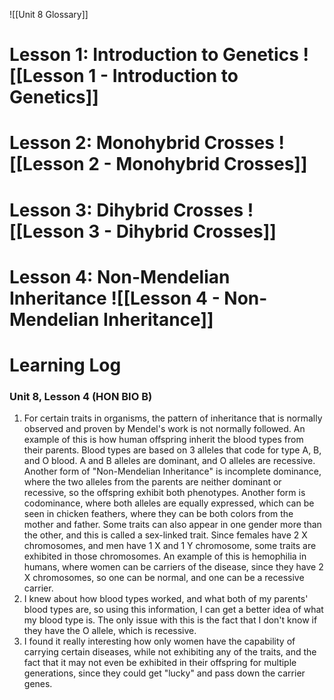 ![[Unit 8 Glossary]]

# Lesson 1: Introduction to Genetics ![[Lesson 1 - Introduction to Genetics]]

# Lesson 2: Monohybrid Crosses ![[Lesson 2 - Monohybrid Crosses]]

# Lesson 3: Dihybrid Crosses ![[Lesson 3 - Dihybrid Crosses]]
# Lesson 4: Non-Mendelian Inheritance ![[Lesson 4 - Non-Mendelian Inheritance]]


# Learning Log 
### Unit 8, Lesson 4 (HON BIO B)
1. For certain traits in organisms, the pattern of inheritance that is normally observed and proven by Mendel's work is not normally followed. An example of this is how human offspring inherit the blood types from their parents. Blood types are based on 3 alleles that code for type A, B, and O blood. A and B alleles are dominant, and O alleles are recessive. Another form of "Non-Mendelian Inheritance" is incomplete dominance, where the two alleles from the parents are neither dominant or recessive, so the offspring exhibit both phenotypes. Another form is codominance, where both alleles are equally expressed, which can be seen in chicken feathers, where they can be both colors from the mother and father. Some traits can also appear in one gender more than the other, and this is called a sex-linked trait. Since females have 2 X chromosomes, and men have 1 X and 1 Y chromosome, some traits are exhibited in those chromosomes. An example of this is hemophilia in humans, where women can be carriers of the disease, since they have 2 X chromosomes, so one can be normal, and one can be a recessive carrier.
2. I knew about how blood types worked, and what both of my parents' blood types are, so using this information, I can get a better idea of what my blood type is. The only issue with this is the fact that I don't know if they have the O allele, which is recessive.
3. I found it really interesting how only women have the capability of carrying certain diseases, while not exhibiting any of the traits, and the fact that it may not even be exhibited in their offspring for multiple generations, since they could get "lucky" and pass down the carrier genes. 